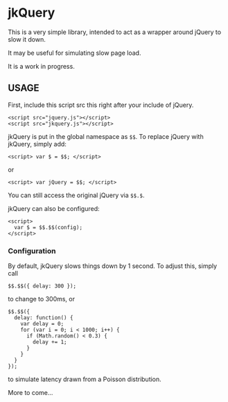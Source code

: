 # jkQuery

This is a very simple library, intended to act as a wrapper around jQuery to slow it down.

It may be useful for simulating slow page load.

It is a work in progress.

## USAGE ##

First, include this script src this right after your include of jQuery.

    <script src="jquery.js"></script>
    <script src="jkquery.js"></script>

jkQuery is put in the global namespace as `$$`.
To replace jQuery with jkQuery, simply add:

    <script> var $ = $$; </script>

or

    <script> var jQuery = $$; </script>

You can still access the original jQuery via `$$.$`.

jkQuery can also be configured:

    <script>
      var $ = $$.$$(config);
    </script>

### Configuration ###

By default, jkQuery slows things down by 1 second.
To adjust this, simply call

    $$.$$({ delay: 300 });

to change to 300ms, or

    $$.$$({
      delay: function() {
        var delay = 0;
        for (var i = 0; i < 1000; i++) {
          if (Math.random() < 0.3) {
            delay += 1;
          }
        }
      }
    });

to simulate latency drawn from a Poisson distribution.

More to come...
